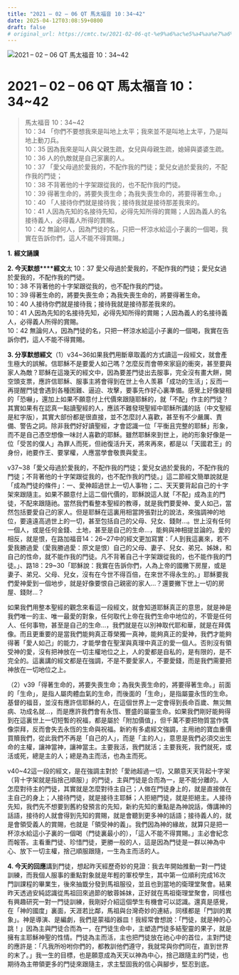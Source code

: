 ```yaml
---
title: "2021 – 02 – 06 QT 馬太福音 10：34~42"
date: 2025-04-12T03:08:59+0800
draft: false
# original_url: https://cmtc.tw/2021-02-06-qt-%e9%a6%ac%e5%a4%aa%e7%a6%8f%e9%9f%b3-10%ef%bc%9a3442
---
```


![2021 – 02 – 06 QT 馬太福音 10：34~42](/images/qt.jpg   "2021 – 02 – 06 QT 馬太福音 10：34~42")

# 2021 – 02 – 06 QT 馬太福音 10：34~42

> 馬太福音 10：34~42  
> 10：34 「你們不要想我來是叫地上太平；我來並不是叫地上太平，乃是叫地上動刀兵。  
> 10：35 因為我來是叫人與父親生疏，女兒與母親生疏，媳婦與婆婆生疏。  
> 10：36 人的仇敵就是自己家裏的人。  
> 10：37 「愛父母過於愛我的，不配作我的門徒；愛兒女過於愛我的，不配作我的門徒；  
> 10：38 不背著他的十字架跟從我的，也不配作我的門徒。  
> 10：39 得著生命的，將要失喪生命；為我失喪生命的，將要得著生命。」  
> 10：40 「人接待你們就是接待我；接待我就是接待那差我來的。  
> 10：41 人因為先知的名接待先知，必得先知所得的賞賜；人因為義人的名接待義人，必得義人所得的賞賜。  
> 10：42 無論何人，因為門徒的名，只把一杯涼水給這小子裏的一個喝，我實在告訴你們，這人不能不得賞賜。」

**1.** **經文誦讀**

**2. 今天默想****經文**太 10：37 愛父母過於愛我的，不配作我的門徒；愛兒女過於愛我的，不配作我的門徒。  
10：38 不背著他的十字架跟從我的，也不配作我的門徒。  
10：39 得著生命的，將要失喪生命；為我失喪生命的，將要得著生命。  
10：40 人接待你們就是接待我；接待我就是接待那差我來的。  
10：41 人因為先知的名接待先知，必得先知所得的賞賜；人因為義人的名接待義人，必得義人所得的賞賜。  
10：42 無論何人，因為門徒的名，只把一杯涼水給這小子裏的一個喝，我實在告訴你們，這人不能不得賞賜。

**3. 分享默想經文**（1）v34~36如果我們用斷章取義的方式讀這一段經文，就會產生極大的誤解。信耶穌不是要愛人如己嗎？怎麼反而會帶來家庭的衝突，甚至要與家人為敵？耶穌在這幾天的經文中，因為要差門徒出去服事，完全沒有畫大餅，開空頭支票，應許信耶穌、服事主將會得到在世上令人羡慕「成功的生活」；反而一再提醒門徒會遇到各種困難、逼迫、攻擊，要事先作好心裏準備。感覺上好像變相的「恐嚇」，還加上如果不願意付上代價來跟隨耶穌的，就「不配」作主的門徒？其實如果有在認真一點讀聖經的人，應該不難發現聖經中耶穌所講的話（中文聖經是紅字版），其實大部份都是很直接，並不怎麼討人喜歡，甚至有不少嚴厲、責備、警告之詞。除非我們好好讀聖經，才會認識一位「平衡且完整的耶穌」形象，而不是自己憑空想像一味討人喜歡的耶穌。雖然耶穌來到世上，祂的形象好像是一位「受苦的僕人」為罪人而死，但祂復活升天，將來再來，都是以「天國君王」的身份，祂要作王、要掌權，人應當學會敬畏與愛主。

v37~38「愛父母過於愛我的，不配作我的門徒；愛兒女過於愛我的，不配作我的門徒；不背著他的十字架跟從我的，也不配作我的門徒。」這二節經文簡單說就是「成為門徒的條件」：一、愛神超過世上一切人事物；二、天天要背起自己的十字架來跟隨主。如果不願意付上這二個代價的，耶穌說這人就「不配」成為主的門徒，不配來跟隨祂。當然我們看整本聖經的教導，就是我們要愛神、愛人如己，當然包括要愛自己的家人。但是耶穌在這裏用相當誇張對比的說法，來強調神的地位，要遠遠高過世上的一切，甚至包括自己的父母、兒女、錢財…。世上沒有任何一個人，或是任何金錢、土地，甚至是自己的生命…，能夠與神相提並論的。愛的相反，就是恨，在路加福音14：26~27中的經文更加寫實：「人到我這裏來，若不愛我勝過愛（愛我勝過愛：原文是恨）自己的父母、妻子、兒女、弟兄、姊妹，和自己的性命，就不能作我的門徒。凡不背著自己十字架跟從我的，也不能作我的門徒。」、路18：29~30「耶穌說：我實在告訴你們，人為上帝的國撇下房屋，或是妻子、弟兄、父母、兒女，沒有在今世不得百倍，在來世不得永生的。」耶穌要我們愛神愛到一個地步，就是好像要恨自己親密的家人…？還要撇下世上一切的房屋、錢財…？

如果我們用整本聖經的觀念來看這一段經文，就會知道耶穌真正的意思，就是神是我們唯一的主、唯一最愛的對象，任何取代上帝在我們生命中地位的，不管是任何人、任何事物，甚至是自己的生命…，我們就是在以別神取代耶和華，就是在拜偶像。而且更重要的是當我們能夠真正尊榮獨一真神，能夠真正的愛神，我們才能夠得著「愛人如己」的能力，才能學會在聖潔與真理中真正的愛一個人。否則沒有領受神的愛，沒有把神放在一切主權地位之上，人的愛都是自私的，是有限的，是不完全的。這裏講的經文都是在強調，不是不要愛家人，不要愛錢，而是我們需要把神放在一切地位之上。

（2）v39「得著生命的，將要失喪生命；為我失喪生命的，將要得著生命。」前面的「生命」，是指人屬肉體血氣的生命，而後面的「生命」，是指屬靈永恆的生命。基督的福音，並沒有應許信耶穌的人，在這個世界上一定會得到長命百歲、無災無病、功成名就…，而是應許我們會有永恆、豐盛的屬靈生命。如果我們剛好能夠得到在這裏世上一切短暫的祝福，都是屬於「附加價值」，但千萬不要把物質當作偶像崇拜，反而會失去永恆的生命與祝福。新約有多處經文強調，主用祂的寶血重價買贖我們，從此我們不再是「自己的人」，而是「主的人」，意思是我們必須交出生命的主權，讓神當神，讓神當主。主要我活，我們就活；主要我死，我們就死，或活或死，總是主的人；總是為主而活，也為主而死。

v40~42這一段的經文，是在強調主對於「愛祂超過一切，又願意天天背起十字架（背十字架就是指捨己順服）」的門徒，主與門徒是合而為一，是不能分離的。人怎麼對待主的門徒，其實就是怎麼對待主自己；人做在門徒身上的，就是直接做在主自己的身上；人接待門徒，就是接待主耶穌；人拒絕門徒，就是拒絕主。人接待先知，我們先不想要到舊約發預言的先知，新約先知的重點是為神說話，傳講神的話語，接待的人就會得到先知的賞賜，就是會聽到更多神的話語；接待義人的，就是會領受義人的賞賜，也就是「領受神的義」。我們因為神的緣故，就算只是把一杯涼水給這小子裏的一個喝（門徒裏最小的），「這人不能不得賞賜。」主必會紀念而報答。主看重門徒、珍惜門徒，更勝一般的人，這是因為門徒是一群以神為中心、放下一切主權，捨己順服跟隨，一生為主而活的人。

**4. 今天的回應**講到門徒，想起昨天經歷奇妙的見證：我去年開始推動一對一門徒訓練，而我個人服事的重點對象就是年輕的軍校學生，其中第一位順利完成16次門訓課程的畢業生，後來抽韱分發到馬祖服役，並且也到當地的衛理堂聚會。結果昨天透過安純認識從馬祖回來過節的敏蓉姊妹，正好就在馬祖衛理堂聚會，同樣也有興趣研究一對一門徒訓練，我剛好介紹這個學生有機會可以認識。還真是感覺，在「神的國度」裏面，天涯若比鄰，馬祖與台灣奇妙的連結，同樣都是「門訓的異象」。神是導演、是編劇，我們是蒙福的器皿！我經常會想說：「門徒，就是神的心跳！」因為主與門徒合而為一，在門徒生命中，主塑造門徒多結聖靈的果子，就是擁有主耶穌神聖的性情。門徒為主而活，主也把門徒放在祂心中的首位，主對門徒的應許是：「凡我所吩咐你們的，都教訓他們遵守，我就常與你們同在，直到世界的末了。」我一生的目標，也是願意成為天天以神為中心，捨己跟隨主的門徒，也期待為主帶領更多的門徒來跟隨主，求主堅固我的信心與腳步，堅忍到底。